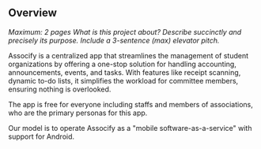 ## Overview

*Maximum: 2 pages*
*What is this project about?*
*Describe succinctly and precisely its purpose.*
*Include a 3-sentence (max) elevator pitch.*

Assocify is a centralized app that streamlines the management of student organizations by offering a one-stop solution for handling accounting, announcements, events, and tasks. With features like receipt scanning, dynamic to-do lists, it simplifies the workload for committee members, ensuring nothing is overlooked.

The app is free for everyone including staffs and members of associations, who are the primary personas for this app.

Our model is to operate Assocify as a "mobile software-as-a-service" with support for Android.

